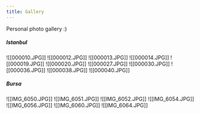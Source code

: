```yaml
---
title: Gallery
---
```

Personal photo gallery :)

##### Istanbul
![[000010.JPG]]
![[000012.JPG]]
![[000013.JPG]]
![[000014.JPG]]
![[000019.JPG]]
![[000020.JPG]]
![[000027.JPG]]
![[000030.JPG]]
![[000036.JPG]]
![[000038.JPG]]
![[000040.JPG]]
##### Bursa
![[IMG_6050.JPG]]
![[IMG_6051.JPG]]
![[IMG_6052.JPG]]
![[IMG_6054.JPG]]
![[IMG_6056.JPG]]
![[IMG_6060.JPG]]
![[IMG_6064.JPG]]